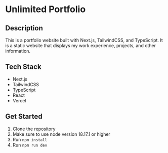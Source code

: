 # Unlimited Portfolio

## Description

This is a portfolio website built with Next.js, TailwindCSS, and TypeScript. It is a static website that displays my work experience, projects, and other information.

## Tech Stack

- Next.js
- TailwindCSS
- TypeScript
- React
- Vercel

## Get Started

1. Clone the repository
2. Make sure to use node version 18.17.1 or higher
3. Run `npm install`
4. Run `npm run dev`
